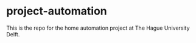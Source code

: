 project-automation
==================

This is the repo for the home automation project at The Hague University Delft.
